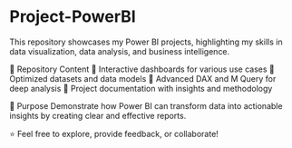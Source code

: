 # Project-PowerBI
This repository showcases my Power BI projects, highlighting my skills in data visualization, data analysis, and business intelligence.

📁 Repository Content
🔹 Interactive dashboards for various use cases
🔹 Optimized datasets and data models
🔹 Advanced DAX and M Query for deep analysis
🔹 Project documentation with insights and methodology

🎯 Purpose
Demonstrate how Power BI can transform data into actionable insights by creating clear and effective reports.

⭐ Feel free to explore, provide feedback, or collaborate!
